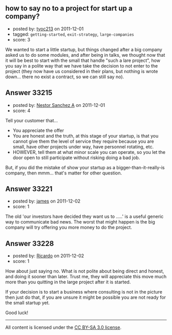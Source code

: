 ## how to say no to a project for start up a company?

- posted by: [tyoc213](https://stackexchange.com/users/-1/14572-tyoc213) on 2011-12-01
- tagged: `getting-started`, `exit-strategy`, `large-companies`
- score: 3

We wanted to start a little startup, but things changed after a big company asked us to do some modules, and after being in talks, we thought now that it will be best to start with the small that handle "such a lare project", how you say in a polite way that we have take the decision to not enter to the project (they now have us considered in their plans, but nothing is wrote down... there no exist a contract, so we can still say no).


## Answer 33215

- posted by: [Nestor Sanchez A](https://stackexchange.com/users/-1/1476-nestor-sanchez-a) on 2011-12-01
- score: 4

Tell your customer that...
- You appreciate the offer
- You are honest and the truth, at this stage of your startup, is that you cannot give them the level of service they require because you are small, have other projects under way, have personnel rotating, etc.
- HOWEVER, tell them at what minor scale you can operate, so you let the door open to still participate without risking doing a bad job.

But, if you did the mistake of show your startup as a bigger-than-it-really-is company, then mmm... that's matter for other question.


## Answer 33221

- posted by: [james](https://stackexchange.com/users/-1/5800-james) on 2011-12-02
- score: 1

The old 'our investors have decided they want us to  .....' is a useful generic way to communicate bad news. The worst that might happen is the big company will try offering you more money to do the project.


## Answer 33228

- posted by: [Ricardo](https://stackexchange.com/users/-1/42-ricardo) on 2011-12-02
- score: 1

How about just saying no. What is not polite about being direct and honest, and doing it sooner than later. Trust me, they will appreciate this move much more than you quitting in the large project after it is started.

If your decision is to start a business where consulting is not in the picture then just do that, if you are unsure it might be possible you are not ready for the small startup yet.

Good luck!



---

All content is licensed under the [CC BY-SA 3.0 license](https://creativecommons.org/licenses/by-sa/3.0/).

